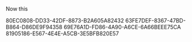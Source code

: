 Now this



80EC0808-DD33-42DF-8873-B2A605A82432
63FE7DEF-8367-47BD-B864-D86DE9F94358
69E76A1D-FD86-4A90-A6CE-6A66BEEE75CA
81905186-E567-4E4E-A5CB-3E5BFB820E57

